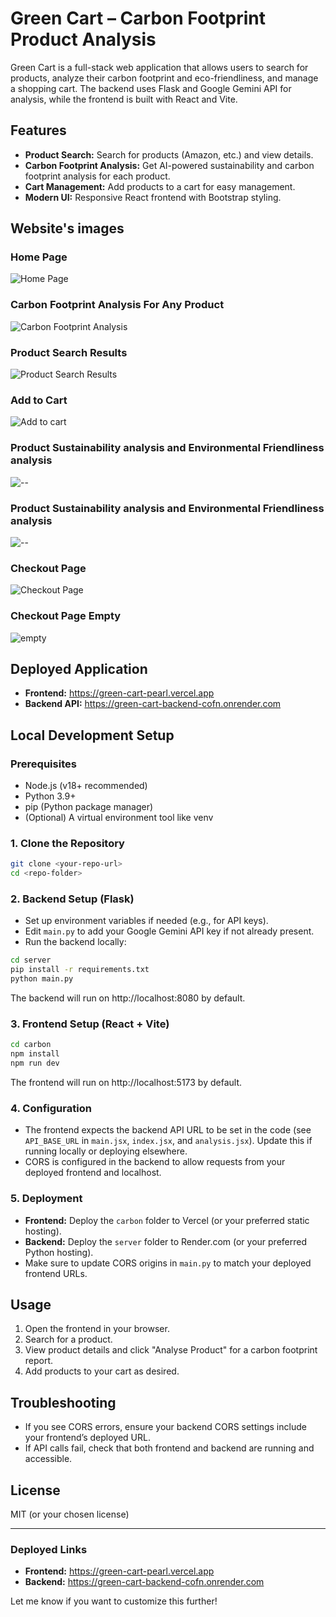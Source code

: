 # Green Cart – Carbon Footprint Product Analysis

Green Cart is a full-stack web application that allows users to search for products, analyze their carbon footprint and eco-friendliness, and manage a shopping cart. The backend uses Flask and Google Gemini API for analysis, while the frontend is built with React and Vite.

## Features

- **Product Search:** Search for products (Amazon, etc.) and view details.
- **Carbon Footprint Analysis:** Get AI-powered sustainability and carbon footprint analysis for each product.
- **Cart Management:** Add products to a cart for easy management.
- **Modern UI:** Responsive React frontend with Bootstrap styling.

## Website's images

### Home Page
![Home Page](images/Screenshot%202025-05-27%20030652.png)

### Carbon Footprint Analysis For Any Product
![Carbon Footprint Analysis](images/Screenshot%202025-05-27%20030819.png)

### Product Search Results
![Product Search Results](images/Screenshot%202025-05-27%20030902.png)

### Add to Cart
![Add to cart](images/Screenshot%202025-05-27%20030957.png)

### Product Sustainability analysis and Environmental Friendliness analysis
![--](images/Screenshot%202025-05-27%20031033.png)

###  Product Sustainability analysis and Environmental Friendliness analysis
![--](images/Screenshot%202025-05-27%20031047.png)

### Checkout Page
![Checkout Page](images/Screenshot%202025-05-27%20031107.png)

### Checkout Page Empty
![empty](images/Screenshot%202025-05-27%20031117.png)

## Deployed Application

- **Frontend:** https://green-cart-pearl.vercel.app
- **Backend API:** https://green-cart-backend-cofn.onrender.com

## Local Development Setup

### Prerequisites

- Node.js (v18+ recommended)
- Python 3.9+
- pip (Python package manager)
- (Optional) A virtual environment tool like venv

### 1. Clone the Repository

```bash
git clone <your-repo-url>
cd <repo-folder>
```

### 2. Backend Setup (Flask)

- Set up environment variables if needed (e.g., for API keys).
- Edit `main.py` to add your Google Gemini API key if not already present.
- Run the backend locally:

```bash
cd server
pip install -r requirements.txt
python main.py
```

The backend will run on http://localhost:8080 by default.

### 3. Frontend Setup (React + Vite)

```bash
cd carbon
npm install
npm run dev
```

The frontend will run on http://localhost:5173 by default.

### 4. Configuration

- The frontend expects the backend API URL to be set in the code (see `API_BASE_URL` in `main.jsx`, `index.jsx`, and `analysis.jsx`). Update this if running locally or deploying elsewhere.
- CORS is configured in the backend to allow requests from your deployed frontend and localhost.

### 5. Deployment

- **Frontend:** Deploy the `carbon` folder to Vercel (or your preferred static hosting).
- **Backend:** Deploy the `server` folder to Render.com (or your preferred Python hosting).
- Make sure to update CORS origins in `main.py` to match your deployed frontend URLs.

## Usage

1. Open the frontend in your browser.
2. Search for a product.
3. View product details and click "Analyse Product" for a carbon footprint report.
4. Add products to your cart as desired.

## Troubleshooting

- If you see CORS errors, ensure your backend CORS settings include your frontend’s deployed URL.
- If API calls fail, check that both frontend and backend are running and accessible.

## License

MIT (or your chosen license)

---

### Deployed Links

- **Frontend:** https://green-cart-pearl.vercel.app
- **Backend:** https://green-cart-backend-cofn.onrender.com

Let me know if you want to customize this further!
